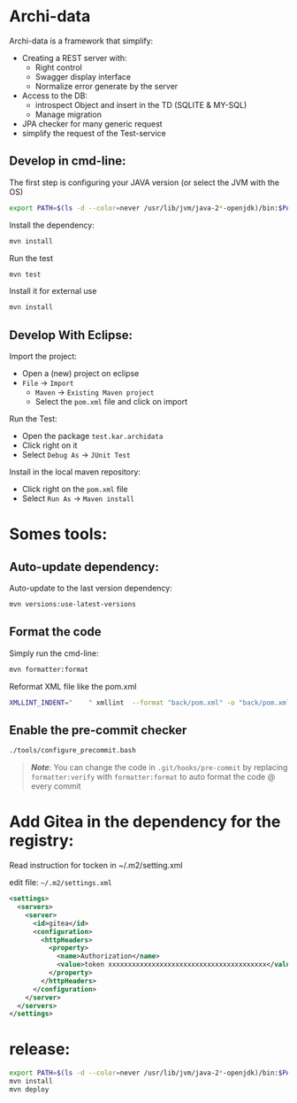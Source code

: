 Archi-data
==========

Archi-data is a framework that simplify:
  - Creating a REST server with:
    - Right control
    - Swagger display interface
    - Normalize error generate by the server
  - Access to the DB:
     - introspect Object and insert in the TD (SQLITE & MY-SQL)
     - Manage migration
  - JPA checker for many generic request
  - simplify the request of the Test-service
  
  
Develop in cmd-line:
--------------------

The first step is configuring your JAVA version (or select the JVM with the OS)

```bash
export PATH=$(ls -d --color=never /usr/lib/jvm/java-2*-openjdk)/bin:$PATH
```

Install the dependency:

```bash
mvn install
```

Run the test
```bash
mvn test
```

Install it for external use
```bash
mvn install
```

Develop With Eclipse:
--------------------

Import the project:
  - Open a (new) project on eclipse
  - `File` -> `Import`
    - `Maven` -> `Existing Maven project`
    - Select the `pom.xml` file and click on import

Run the Test:
  - Open the package `test.kar.archidata`
  - Click right on it
  - Select `Debug As` -> `JUnit Test`

Install in the local maven repository:
  - Click right on the `pom.xml` file
  - Select `Run As` -> `Maven install`


Somes tools:
============

Auto-update dependency:
-----------------------

Auto-update to the last version dependency:

```bash
mvn versions:use-latest-versions
```

Format the code
---------------

Simply run the cmd-line:

```bash
mvn formatter:format
```

Reformat XML file like the pom.xml

```bash
XMLLINT_INDENT="	" xmllint  --format "back/pom.xml" -o "back/pom.xml"
```

Enable the pre-commit checker
-----------------------------

```bash
./tools/configure_precommit.bash
```

> **_Note_**: You can change the code in `.git/hooks/pre-commit` by replacing `formatter:verify` with `formatter:format` to auto format the code @ every commit



Add Gitea in the dependency for the registry:
=============================================

Read instruction for tocken in ~/.m2/setting.xml

edit file: ```~/.m2/settings.xml``` 

```xml
<settings>
  <servers>
    <server>
      <id>gitea</id>
      <configuration>
        <httpHeaders>
          <property>
            <name>Authorization</name>
            <value>token xxxxxxxxxxxxxxxxxxxxxxxxxxxxxxxxxxxxxxxx</value>
          </property>
        </httpHeaders>
      </configuration>
    </server>
  </servers>
</settings>
```

release:
========

```bash
export PATH=$(ls -d --color=never /usr/lib/jvm/java-2*-openjdk)/bin:$PATH
mvn install
mvn deploy
```


